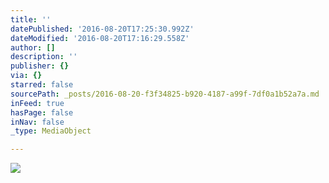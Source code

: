 ```yaml
---
title: ''
datePublished: '2016-08-20T17:25:30.992Z'
dateModified: '2016-08-20T17:16:29.558Z'
author: []
description: ''
publisher: {}
via: {}
starred: false
sourcePath: _posts/2016-08-20-f3f34825-b920-4187-a99f-7df0a1b52a7a.md
inFeed: true
hasPage: false
inNav: false
_type: MediaObject

---
```

![](https://the-grid-user-content.s3-us-west-2.amazonaws.com/41c45f98-d2a8-40a0-9dbc-ea00a08c109a.jpg)